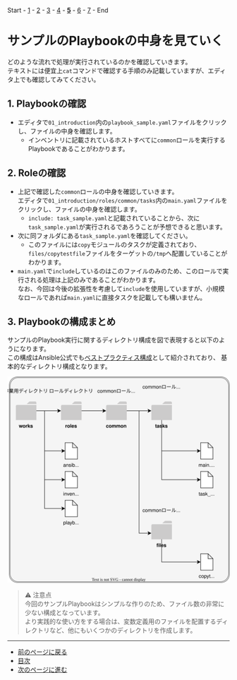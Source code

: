 Start - [1](step1.md) - [2](step2.md) - [3](step3.md) - [4](step4.md) - [**5**](step5.md) - [6](step6.md) - [7](step7.md) - End

# サンプルのPlaybookの中身を見ていく

どのような流れで処理が実行されているのかを確認していきます。  
テキストには便宜上`cat`コマンドで確認する手順のみ記載していますが、エディタ上でも確認してみてください。

## 1. Playbookの確認

- エディタで`01_introduction`内の`playbook_sample.yaml`ファイルをクリックし、ファイルの中身を確認します。
  - インベントリに記載されているホストすべてに`common`ロールを実行するPlaybookであることがわかります。

## 2. Roleの確認

- 上記で確認した`common`ロールの中身を確認していきます。  
エディタで`01_introduction/roles/common/tasks`内の`main.yaml`ファイルをクリックし、ファイルの中身を確認します。
  - `include: task_sample.yaml`と記載されていることから、次に`task_sample.yaml`が実行されるであろうことが予想できると思います。  
- 次に同フォルダにある`task_sample.yaml`を確認してください。
  - このファイルには`copy`モジュールのタスクが定義されており、`files/copytestfile`ファイルをターゲットの`/tmp`へ配置していることがわかります。  
-  `main.yaml`で`include`しているのはこのファイルのみのため、このロールで実行される処理は上記のみであることがわかります。  
なお、今回は今後の拡張性を考慮して`include`を使用していますが、小規模なロールであれば`main.yaml`に直接タスクを記載しても構いません。

## 3. Playbookの構成まとめ

サンプルのPlaybook実行に関するディレクトリ構成を図で表現すると以下のようになります。  
この構成はAnsible公式でも[ベストプラクティス構成](https://docs.ansible.com/ansible/2.9_ja/user_guide/playbooks_best_practices.html#directory-layout)として紹介されており、
基本的なディレクトリ構成となります。

![](img/playbook.drawio.svg)

> ⚠️ 注意点  
> 今回のサンプルPlaybookはシンプルな作りのため、ファイル数の非常に少ない構成となっています。  
> より実践的な使い方をする場合は、変数定義用のファイルを配置するディレクトリなど、他にもいくつかのディレクトリを作成します。

---

- [前のページに戻る](step4.md)
- [目次](README.md)
- [次のページに進む](step6.md)
